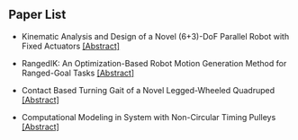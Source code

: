 ## Paper List

- Kinematic Analysis and Design of a Novel (6+3)-DoF Parallel Robot with Fixed Actuators
[[Abstract]](https://events.infovaya.com/presentation?id=94016)

- RangedIK: An Optimization-Based Robot Motion Generation Method for Ranged-Goal Tasks
[[Abstract]](https://events.infovaya.com/presentation?id=94019)

- Contact Based Turning Gait of a Novel Legged-Wheeled Quadruped
[[Abstract]](https://events.infovaya.com/presentation?id=94022)

- Computational Modeling in System with Non-Circular Timing Pulleys
[[Abstract]](https://events.infovaya.com/presentation?id=94025)

